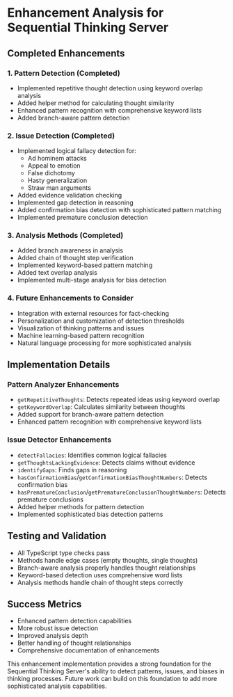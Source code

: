 # Enhancement Analysis for Sequential Thinking Server

## Completed Enhancements

### 1. Pattern Detection (Completed)
- Implemented repetitive thought detection using keyword overlap analysis
- Added helper method for calculating thought similarity
- Enhanced pattern recognition with comprehensive keyword lists
- Added branch-aware pattern detection

### 2. Issue Detection (Completed)
- Implemented logical fallacy detection for:
  - Ad hominem attacks
  - Appeal to emotion
  - False dichotomy
  - Hasty generalization
  - Straw man arguments
- Added evidence validation checking
- Implemented gap detection in reasoning
- Added confirmation bias detection with sophisticated pattern matching
- Implemented premature conclusion detection

### 3. Analysis Methods (Completed)
- Added branch awareness in analysis
- Added chain of thought step verification
- Implemented keyword-based pattern matching
- Added text overlap analysis
- Implemented multi-stage analysis for bias detection

### 4. Future Enhancements to Consider
- Integration with external resources for fact-checking
- Personalization and customization of detection thresholds
- Visualization of thinking patterns and issues
- Machine learning-based pattern recognition
- Natural language processing for more sophisticated analysis

## Implementation Details

### Pattern Analyzer Enhancements
- `getRepetitiveThoughts`: Detects repeated ideas using keyword overlap
- `getKeywordOverlap`: Calculates similarity between thoughts
- Added support for branch-aware pattern detection
- Enhanced pattern recognition with comprehensive keyword lists

### Issue Detector Enhancements
- `detectFallacies`: Identifies common logical fallacies
- `getThoughtsLackingEvidence`: Detects claims without evidence
- `identifyGaps`: Finds gaps in reasoning
- `hasConfirmationBias`/`getConfirmationBiasThoughtNumbers`: Detects confirmation bias
- `hasPrematureConclusion`/`getPrematureConclusionThoughtNumbers`: Detects premature conclusions
- Added helper methods for pattern detection
- Implemented sophisticated bias detection patterns

## Testing and Validation
- All TypeScript type checks pass
- Methods handle edge cases (empty thoughts, single thoughts)
- Branch-aware analysis properly handles thought relationships
- Keyword-based detection uses comprehensive word lists
- Analysis methods handle chain of thought steps correctly

## Success Metrics
- Enhanced pattern detection capabilities
- More robust issue detection
- Improved analysis depth
- Better handling of thought relationships
- Comprehensive documentation of enhancements

This enhancement implementation provides a strong foundation for the Sequential Thinking Server's ability to detect patterns, issues, and biases in thinking processes. Future work can build on this foundation to add more sophisticated analysis capabilities.

